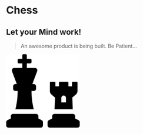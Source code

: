 # Chess

## Let your Mind work!

>An awesome product is being built. Be Patient...


<img src = "./images/chess-solid.svg" height = "200px" width = "200px">